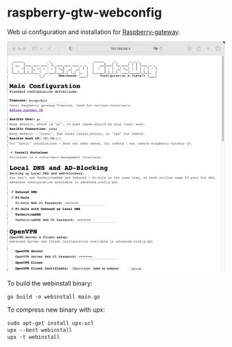 # raspberry-gtw-webconfig
Web ui configuration and installation for [Raspberry-gateway](https://github.com/d3vilh/raspberry-gateway).

![Webinstall picture 1](/images/Webinstall-01.png)


To build the webinstall binary:
```shell
go build -o webinstall main.go
```

To compress new binary with upx:
```shell
sudo apt-get install upx-ucl
upx --best webinstall
upx -t webinstall
```